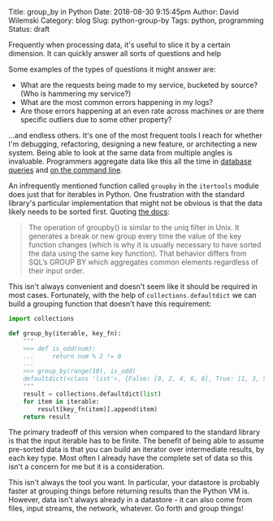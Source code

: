 Title: group_by in Python
Date: 2018-08-30 9:15:45pm
Author: David Wilemski
Category: blog
Slug: python-group-by
Tags: python, programming
Status: draft

Frequently when processing data, it's useful to slice it by a certain dimension. It can quickly answer all sorts of questions and help 

Some examples of the types of questions it might answer are:

- What are the requests being made to my service, bucketed by source?  (Who is hammering my service?)
- What are the most common errors happening in my logs?
- Are those errors happening at an even rate across machines or are there specific outliers due to some other property?

...and endless others. It's one of the most frequent tools I reach for whether I'm debugging, refactoring, designing a new feature, or architecting a new system. Being able to look at the same data from multiple angles is invaluable. Programmers aggregate data like this all the time in [database queries](https://dev.mysql.com/doc/refman/5.5/en/group-by-modifiers.html) and [on the command line](https://linux.die.net/man/1/uniq).

An infrequently mentioned function called `groupby` in the `itertools` module does just that for iterables in Python. One frustration with the standard library's particular implementation that might not be obvious is that the data likely needs to be sorted first. Quoting [the docs](https://docs.python.org/3.7/library/itertools.html#itertools.groupby):

> The operation of groupby() is similar to the uniq filter in Unix. It generates a break or new group every time the value of the key function changes (which is why it is usually necessary to have sorted the data using the same key function). That behavior differs from SQL’s GROUP BY which aggregates common elements regardless of their input order.

This isn't always convenient and doesn't seem like it should be required in most cases. Fortunately, with the help of `collections.defaultdict` we can build a grouping function that doesn't have this requirement:

```python
import collections

def group_by(iterable, key_fn):
    """
    >>> def is_odd(num):
    ...     return num % 2 != 0
    ...
    >>> group_by(range(10), is_odd)
    defaultdict(<class 'list'>, {False: [0, 2, 4, 6, 8], True: [1, 3, 5, 7, 9]})
    """
    result = collections.defaultdict(list)
    for item in iterable:
        result[key_fn(item)].append(item)
    return result
```

The primary tradeoff of this version when compared to the standard library is that the input iterable has to be finite. The benefit of being able to assume pre-sorted data is that you can build an iterator over intermediate results, by each key type. Most often I already have the complete set of data so this isn't a concern for me but it is a consideration.

This isn't always the tool you want. In particular, your datastore is probably faster at grouping things before returning results than the Python VM is. However, data isn't always already in a datastore - it can also come from files, input streams, the network, whatever. Go forth and group things!
